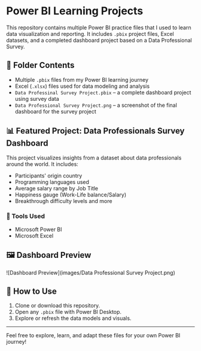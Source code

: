 # Power BI Learning Projects

This repository contains multiple Power BI practice files that I used to learn data visualization and reporting. It includes `.pbix` project files, Excel datasets, and a completed dashboard project based on a Data Professional Survey.

## 📁 Folder Contents

- Multiple `.pbix` files from my Power BI learning journey
- Excel (`.xlsx`) files used for data modeling and analysis
- `Data Professinal Survey Project.pbix` – a complete dashboard project using survey data
- `Data Professional Survey Project.png` – a screenshot of the final dashboard for the survey project

## 📊 Featured Project: Data Professionals Survey Dashboard

This project visualizes insights from a dataset about data professionals around the world. It includes:

- Participants' origin country
- Programming languages used
- Average salary range by Job Title
- Happiness gauge (Work-Life balance/Salary)
- Breakthrough difficulty levels and more

### 🔧 Tools Used

- Microsoft Power BI
- Microsoft Excel

## 🖼️ Dashboard Preview

![Dashboard Preview](images/Data Professional Survey Project.png)

## 🚀 How to Use

1. Clone or download this repository.
2. Open any `.pbix` file with Power BI Desktop.
3. Explore or refresh the data models and visuals.

---

Feel free to explore, learn, and adapt these files for your own Power BI journey!
